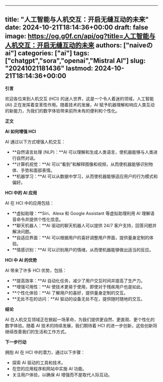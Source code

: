 
---
title: "人工智能与人机交互：开启无缝互动的未来"
date: 2024-10-21T18:14:36+00:00
draft: false
image: https://og.g0f.cn/api/og?title=人工智能与人机交互：开启无缝互动的未来
authors: ["naiveのai"]
categories: ["ai"]
tags: ["chatgpt","sora","openai","Mistral AI"]
slug: "20241021181436"
lastmod: 2024-10-21T18:14:36+00:00
---
**引言**

欢迎各位来到人机交互 (HCI) 的迷人世界，这是一个令人着迷的领域，人工智能 (AI) 正在发挥着变革性作用。随着技术的发展，AI 赋予机器理解和响应人类互动的新能力，为我们的数字体验带来前所未有的便利和个性化。

**正文**

**AI 如何增强 HCI**

AI 通过以下方式增强人机交互：

- **自然语言处理 (NLP)：**AI 可以理解和生成人类语言，使机器能够与人类进行自然对话。
- **计算机视觉：**AI 可以“看到”和解释图像和视频，从而使机器能够识别物体、手势和面部表情。
- **机器学习：**AI 可以从数据中学习，从而使机器能够适应用户的行为模式和偏好。

**HCI 中的 AI 应用**

AI 在 HCI 中的应用包括：

- **虚拟助理：**Siri、Alexa 和 Google Assistant 等虚拟助理利用 AI 理解语音命令并提供个性化信息。
- **聊天机器人：**AI 驱动的聊天机器人可以提供 24/7 客户支持，回答问题并解决问题。
- **自适应界面：**AI 可以根据用户的喜好调整用户界面，提供量身定制的体验。
- **情感识别：**AI 可以识别用户的情绪，从而使机器能够做出适当的反应。

**HCI 中 AI 的优势**

AI 带来了许多 HCI 优势，包括：

- **提高效率：**AI 自动化任务，减少了用户交互时间并提高了生产力。
- **增强可用性：**AI 使技术更易于使用，即使对于残疾用户也是如此。
- **个性化体验：**AI 了解用户的喜好，提供量身定制的交互。
- **无处不在的访问：**AI 驱动的设备无处不在，提供随时随地的交互。

**结论**

AI 在人机交互领域正在掀起一场革命，为我们提供更自然、更直观、更个性化的数字体验。随着 AI 技术的持续发展，我们期待着 HCI 的进一步创新，这些创新将继续改善我们的生活和工作方式。

**下一步行动**

拥抱 AI 在 HCI 中的潜力，通过以下步骤：

- 探索 AI 驱动的工具和技术。
- 在您的应用程序和网站中实施 AI 功能。
- 关注用户体验，以确保 AI 增强而不是取代人际互动。